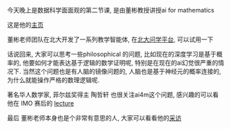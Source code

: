 今天晚上是数据科学面面观的第二节课, 是由董彬教授讲授ai for mathematics

这是他的[主页](http://faculty.bicmr.pku.edu.cn/~dongbin/)

董彬老师团队在北大开发了一系列教学智能体, 在[北大问学平台](https://ask.pku.edu.cn/), 可以试用一下

话说回来, 大家可以思考一些philosophical 的问题, 比如现在的深度学习是基于概率的, 他要如何才能表达基于逻辑的数学证明呢, 特别是在现在的ai幻觉很严重的情况下. 
当然这个问题也是有人脑的镜像问题的, 人脑也是基于神经元的概率连接的, 为什么就能操作严格的数理逻辑呢.

著名华人数学家, 菲尔兹奖得主 陶哲轩 也很关注ai4m这个问题, 感兴趣的可以看他在 IMO 赛后的 [lecture](https://www.bilibili.com/video/BV1c946eVEPu/?vd_source=14a98f38669f2409c312eefa78c75e26)

最后 董彬老师本身也是个非常有意思的人, 大家可以看看他的[采访](https://bda.pku.edu.cn/info/1003/2341.htm)